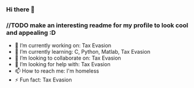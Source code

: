 ### Hi there 👋

<!--
**Noctisera/Noctisera** is a ✨ _special_ ✨ repository because its `README.md` (this file) appears on your GitHub profile.

Here are some ideas to get you started: -->

### //TODO make an interesting readme for my profile to look cool and appealing :D

- 🔭 I’m currently working on: Tax Evasion
- 🌱 I’m currently learning: C, Python, Matlab, Tax Evasion
- 👯 I’m looking to collaborate on: Tax Evasion
- 🤔 I’m looking for help with: Tax Evasion
- 📫 How to reach me: I'm homeless
- ⚡ Fun fact: Tax Evasion

